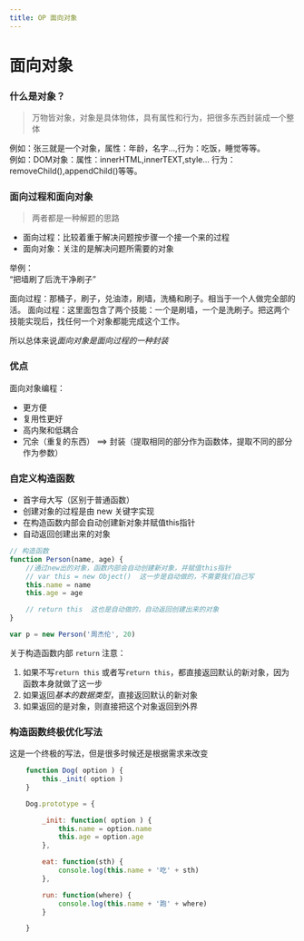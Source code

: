 ```yaml
---
title: OP 面向对象
---
```

# 面向对象

### 什么是对象？  
> 万物皆对象，对象是具体物体，具有属性和行为，把很多东西封装成一个整体  

例如：张三就是一个对象，属性：年龄，名字...,行为：吃饭，睡觉等等。  
例如：DOM对象：属性：innerHTML,innerTEXT,style... 行为： removeChild(),appendChild()等等。  

### 面向过程和面向对象  
> 两者都是一种解题的思路  
* 面向过程：比较着重于解决问题按步骤一个接一个来的过程  
* 面向对象：关注的是解决问题所需要的对象  

举例：  
“把墙刷了后洗干净刷子”  

面向过程：那桶子，刷子，兑油漆，刷墙，洗桶和刷子。相当于一个人做完全部的活。
面向过程：这里面包含了两个技能：一个是刷墙，一个是洗刷子。把这两个技能实现后，找任何一个对象都能完成这个工作。  

所以总体来说*面向对象是面向过程的一种封装*  

### 优点  
面向对象编程：  
* 更方便  
* 复用性更好  
* 高内聚和低耦合  
* 冗余（重复的东西） ==> 封装（提取相同的部分作为函数体，提取不同的部分作为参数）  

### 自定义构造函数  
* 首字母大写（区别于普通函数）
* 创建对象的过程是由 new 关键字实现
* 在构造函数内部会自动创建新对象并赋值this指针  
* 自动返回创建出来的对象  
```js 
// 构造函数 
function Person(name, age) {
    //通过new出的对象，函数内部会自动创建新对象，并赋值this指针  
    // var this = new Object()  这一步是自动做的，不需要我们自己写  
    this.name = name
    this.age = age    

    // return this  这也是自动做的，自动返回创建出来的对象
}

var p = new Person('周杰伦', 20)

```  

关于构造函数内部 `return` 注意： 
1. 如果不写`return this` 或者写`return this`，都直接返回默认的新对象，因为函数本身就做了这一步  
2. 如果返回*基本的数据类型*，直接返回默认的新对象  
3. 如果返回的是对象，则直接把这个对象返回到外界  

### 构造函数终极优化写法    

这是一个终极的写法，但是很多时候还是根据需求来改变
``` js
    function Dog( option ) {
        this._init( option )
    }

    Dog.prototype = {

        _init: function( option ) {
            this.name = option.name
            this.age = option.age
        }, 

        eat: function(sth) {
            console.log(this.name + '吃' + sth)
        },

        run: function(where) {
            console.log(this.name + '跑' + where)
        }

    }
```
